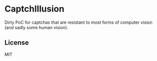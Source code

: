 # CaptchIllusion

Dirty PoC for captchas that are resistant to most forms of computer vision (and sadly some human vision).

## License

MIT